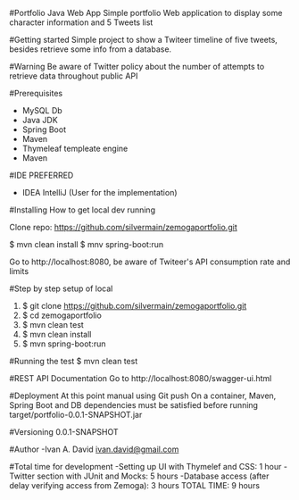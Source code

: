 #Portfolio Java Web App
Simple portfolio Web application to display some character information and 5 Tweets list

#Getting started
Simple project to show a Twiteer timeline of five tweets, besides retrieve some info from a database.

#Warning
Be aware of Twitter policy about the number of attempts to retrieve data throughout public API

#Prerequisites
- MySQL Db
- Java JDK 
- Spring Boot
- Maven
- Thymeleaf templeate engine
- Maven

#IDE PREFERRED
- IDEA IntelliJ (User for the implementation)

#Installing
How to get local dev running

Clone repo: https://github.com/silvermain/zemogaportfolio.git

$ mvn clean install
$ mnv spring-boot:run

Go to http://localhost:8080, be aware of Twiteer's API consumption rate and limits

#Step by step setup of local
1. $ git clone https://github.com/silvermain/zemogaportfolio.git
2. $ cd zemogaportfolio
3. $ mvn clean test
4. $ mvn clean install
5. $ mvn spring-boot:run

#Running the test
$ mvn clean test

#REST API Documentation
Go to http://localhost:8080/swagger-ui.html

#Deployment
At this point manual using Git push
On a container, Maven, Spring Boot and DB dependencies must be satisfied before running target/portfolio-0.0.1-SNAPSHOT.jar

#Versioning
0.0.1-SNAPSHOT

#Author
-Ivan A. David <ivan.david@gmail.com>

#Total time for development
-Setting up UI with Thymelef and CSS: 1 hour
-Twitter section with JUnit and Mocks: 5 hours
-Database access (after delay verifying access from Zemoga): 3 hours
TOTAL TIME: 9 hours
